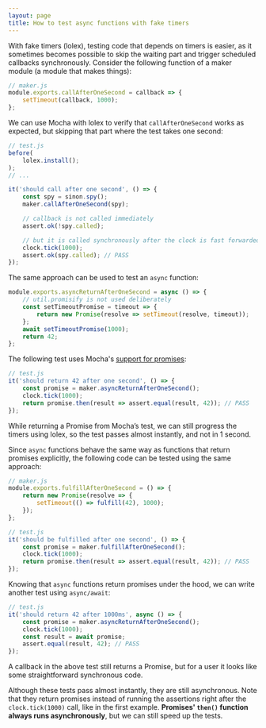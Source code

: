 ```yaml
---
layout: page
title: How to test async functions with fake timers
---
```


With fake timers (lolex), testing code that depends on timers is easier, as it sometimes
becomes possible to skip the waiting part and trigger scheduled callbacks
synchronously. Consider the following function of a maker module (a module
that makes things):

```js
// maker.js
module.exports.callAfterOneSecond = callback => {
    setTimeout(callback, 1000);
};
```

We can use Mocha with lolex to verify that `callAfterOneSecond` works as expected, but
skipping that part where the test takes one second:

```js
// test.js
before(
    lolex.install();
);
// ...

it('should call after one second', () => {
    const spy = sinon.spy();
    maker.callAfterOneSecond(spy);

    // callback is not called immediately
    assert.ok(!spy.called);

    // but it is called synchronously after the clock is fast forwarded
    clock.tick(1000);
    assert.ok(spy.called); // PASS
});
```

The same approach can be used to test an `async` function:

```js
module.exports.asyncReturnAfterOneSecond = async () => {
    // util.promisify is not used deliberately
    const setTimeoutPromise = timeout => {
        return new Promise(resolve => setTimeout(resolve, timeout));
    };
    await setTimeoutPromise(1000);
    return 42;
};
```

The following test uses Mocha's [support for promises](https://mochajs.org/#working-with-promises):

```js
// test.js
it('should return 42 after one second', () => {
    const promise = maker.asyncReturnAfterOneSecond();
    clock.tick(1000);
    return promise.then(result => assert.equal(result, 42)); // PASS
});
```

While returning a Promise from Mocha’s test, we can still progress the timers
using lolex, so the test passes almost instantly, and not in 1 second.

Since `async` functions behave the same way as functions that return promises
explicitly, the following code can be tested using the same approach:

```js
// maker.js
module.exports.fulfillAfterOneSecond = () => {
    return new Promise(resolve => {
        setTimeout(() => fulfill(42), 1000);
    });
};
```

```js
// test.js
it('should be fulfilled after one second', () => {
    const promise = maker.fulfillAfterOneSecond();
    clock.tick(1000);
    return promise.then(result => assert.equal(result, 42)); // PASS
});
```

Knowing that `async` functions return promises under the hood,
we can write another test using `async/await`:

```js
// test.js
it('should return 42 after 1000ms', async () => {
    const promise = maker.asyncReturnAfterOneSecond();
    clock.tick(1000);
    const result = await promise;
    assert.equal(result, 42); // PASS
});
```

A callback in the above test still returns a Promise, but for a user it looks
like some straightforward synchronous code.

Although these tests pass almost instantly, they are still asynchronous. Note
that they return promises instead of running the assertions right after the
`clock.tick(1000)` call, like in the first example. **Promises' `then()`
function always runs asynchronously**, but we can still speed up the tests.
